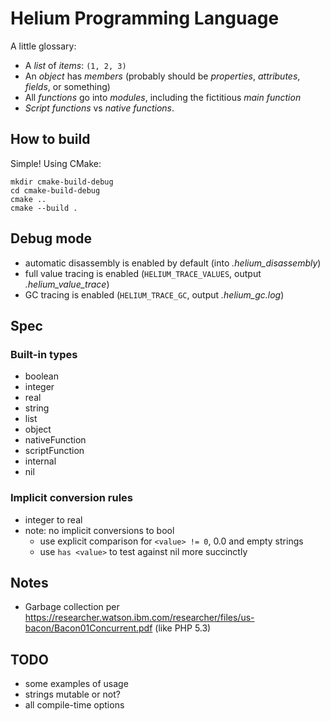 # Helium Programming Language

A little glossary:

- A *list* of *items*: `(1, 2, 3)`
- An *object* has *members* (probably should be *properties*, *attributes*, *fields*, or something)
- All *functions* go into *modules*, including the fictitious *main function*
- *Script functions* vs *native functions*.

## How to build

Simple! Using CMake:

    mkdir cmake-build-debug
    cd cmake-build-debug
    cmake ..
    cmake --build .

## Debug mode

- automatic disassembly is enabled by default (into _.helium_disassembly_)
- full value tracing is enabled (`HELIUM_TRACE_VALUES`, output _.helium_value_trace_)
- GC tracing is enabled (`HELIUM_TRACE_GC`, output _.helium_gc.log_)

## Spec

### Built-in types

- boolean
- integer
- real
- string
- list
- object
- nativeFunction
- scriptFunction
- internal
- nil

### Implicit conversion rules

- integer to real
- note: no implicit conversions to bool
    - use explicit comparison for `<value> != 0`, 0.0 and empty strings
    - use `has <value>` to test against nil more succinctly

## Notes

- Garbage collection per https://researcher.watson.ibm.com/researcher/files/us-bacon/Bacon01Concurrent.pdf (like PHP 5.3)

## TODO

- some examples of usage
- strings mutable or not?
- all compile-time options
